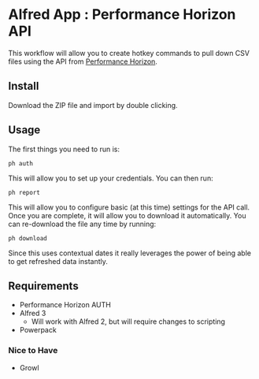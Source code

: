 # Alfred App : Performance Horizon API

This workflow will allow you to create hotkey commands to pull down CSV files using the API from [Performance Horizon](http://apidocs.performancehorizon.com/index.php?title=API_Documentation).

## Install

Download the ZIP file and import by double clicking.

## Usage

The first things you need to run is:

```
ph auth
```

This will allow you to set up your credentials. You can then run:

```
ph report
```

This will allow you to configure basic (at this time) settings for the API call. Once you are complete, it will allow you to download
it automatically. You can re-download the file any time by running:

```
ph download
```

Since this uses contextual dates it really leverages the power of being able to get refreshed data instantly.

## Requirements

+ Performance Horizon AUTH
+ Alfred 3
  + Will work with Alfred 2, but will require changes to scripting
+ Powerpack

### Nice to Have

+ Growl
